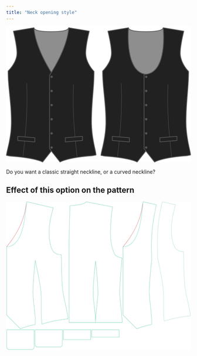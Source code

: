 ```yaml
---
title: "Neck opening style"
---
```


![Front style](frontstyle.svg)

Do you want a classic straight neckline, or a curved neckline?

## Effect of this option on the pattern

![This image shows the effect of this option by superimposing several variants that have a different value for this option](wahid_frontstyle_sample.svg "Effect of this option on the pattern")

